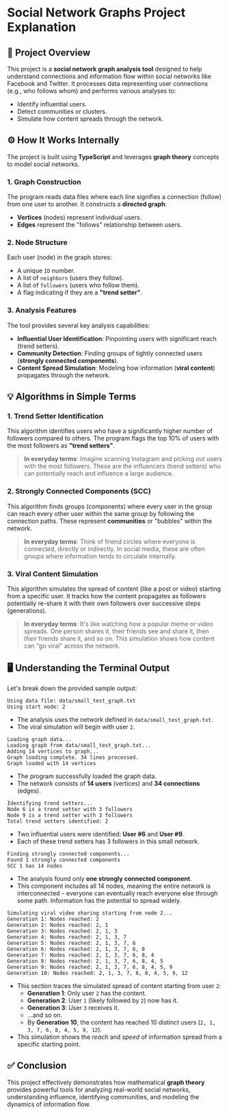 # Social Network Graphs Project Explanation

## 🚀 Project Overview

This project is a **social network graph analysis tool** designed to help understand connections and information flow within social networks like Facebook and Twitter. It processes data representing user connections (e.g., who follows whom) and performs various analyses to:

*   Identify influential users.
*   Detect communities or clusters.
*   Simulate how content spreads through the network.

## ⚙️ How It Works Internally

The project is built using **TypeScript** and leverages **graph theory** concepts to model social networks.

### 1. Graph Construction
The program reads data files where each line signifies a connection (follow) from one user to another. It constructs a **directed graph**:
*   **Vertices** (nodes) represent individual users.
*   **Edges** represent the "follows" relationship between users.

### 2. Node Structure
Each user (node) in the graph stores:
*   A unique `ID` number.
*   A list of `neighbors` (users they follow).
*   A list of `followers` (users who follow them).
*   A flag indicating if they are a **"trend setter"**.

### 3. Analysis Features
The tool provides several key analysis capabilities:
*   **Influential User Identification**: Pinpointing users with significant reach (trend setters).
*   **Community Detection**: Finding groups of tightly connected users (**strongly connected components**).
*   **Content Spread Simulation**: Modeling how information (**viral content**) propagates through the network.

## 💡 Algorithms in Simple Terms

### 1. Trend Setter Identification
This algorithm identifies users who have a significantly higher number of followers compared to others. The program flags the top 10% of users with the most followers as **"trend setters"**.

> **In everyday terms**: Imagine scanning Instagram and picking out users with the most followers. These are the influencers (trend setters) who can potentially reach and influence a large audience.

### 2. Strongly Connected Components (SCC)
This algorithm finds groups (components) where every user in the group can reach every other user within the same group by following the connection paths. These represent **communities** or "bubbles" within the network.

> **In everyday terms**: Think of friend circles where everyone is connected, directly or indirectly. In social media, these are often groups where information tends to circulate internally.

### 3. Viral Content Simulation
This algorithm simulates the spread of content (like a post or video) starting from a specific user. It tracks how the content propagates as followers potentially re-share it with their own followers over successive steps (generations).

> **In everyday terms**: It's like watching how a popular meme or video spreads. One person shares it, their friends see and share it, then *their* friends share it, and so on. This simulation shows how content can "go viral" across the network.

## 🖥️ Understanding the Terminal Output

Let's break down the provided sample output:

```text
Using data file: data/small_test_graph.txt
Using start node: 2
```
*   The analysis uses the network defined in `data/small_test_graph.txt`.
*   The viral simulation will begin with user `2`.

```text
Loading graph data...
Loading graph from data/small_test_graph.txt...
Adding 14 vertices to graph...
Graph loading complete. 34 lines processed.
Graph loaded with 14 vertices
```
*   The program successfully loaded the graph data.
*   The network consists of **14 users** (vertices) and **34 connections** (edges).

```text
Identifying trend setters...
Node 6 is a trend setter with 3 followers
Node 9 is a trend setter with 3 followers
Total trend setters identified: 2
```
*   Two influential users were identified: **User #6** and **User #9**.
*   Each of these trend setters has 3 followers in this small network.

```text
Finding strongly connected components...
Found 1 strongly connected components
SCC 1 has 14 nodes
```
*   The analysis found only **one strongly connected component**.
*   This component includes all 14 nodes, meaning the entire network is interconnected – everyone can eventually reach everyone else through some path. Information has the potential to spread widely.

```text
Simulating viral video sharing starting from node 2...
Generation 1: Nodes reached: 2
Generation 2: Nodes reached: 2, 1
Generation 3: Nodes reached: 2, 1, 3
Generation 4: Nodes reached: 2, 1, 3, 7
Generation 5: Nodes reached: 2, 1, 3, 7, 6
Generation 6: Nodes reached: 2, 1, 3, 7, 6, 8
Generation 7: Nodes reached: 2, 1, 3, 7, 6, 8, 4
Generation 8: Nodes reached: 2, 1, 3, 7, 6, 8, 4, 5
Generation 9: Nodes reached: 2, 1, 3, 7, 6, 8, 4, 5, 9
Generation 10: Nodes reached: 2, 1, 3, 7, 6, 8, 4, 5, 9, 12
```
*   This section traces the simulated spread of content starting from user `2`:
    *   **Generation 1**: Only user `2` has the content.
    *   **Generation 2**: User `1` (likely followed by `2`) now has it.
    *   **Generation 3**: User `3` receives it.
    *   ...and so on.
    *   By **Generation 10**, the content has reached 10 distinct users (`2, 1, 3, 7, 6, 8, 4, 5, 9, 12`).
*   This simulation shows the *reach* and *speed* of information spread from a specific starting point.

## ✅ Conclusion

This project effectively demonstrates how mathematical **graph theory** provides powerful tools for analyzing real-world social networks, understanding influence, identifying communities, and modeling the dynamics of information flow.
